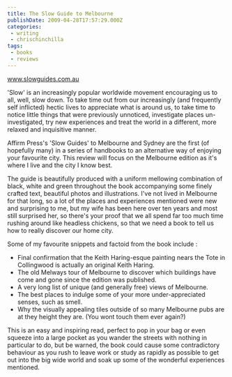 ```yaml
---
title: The Slow Guide to Melbourne
publishDate: 2009-04-28T17:57:29.000Z
categories:
 - writing
 - chrischinchilla
tags:
 - books 
 - reviews
---
```


<a href=https://www.slowguides.com.au>www.slowguides.com.au</a>

'Slow' is an increasingly popular worldwide movement encouraging us to all, well, slow down. To take time out from our increasingly (and frequently self inflicted) hectic lives to appreciate what is around us, to take time to notice little things that were previously unnoticed, investigate places un-investigated, try new experiences and treat the world in a different, more relaxed and inquisitive manner.

Affirm Press's 'Slow Guides' to Melbourne and Sydney are the first (of hopefully many) in a series of handbooks to an alternative way of enjoying your favourite city. This review will focus on the Melbourne edition as it's where I live and the city I know best.

The guide is beautifully produced with a uniform mellowing combination of black, white and green throughout the book accompanying some finely crafted text, beautiful photos and illustrations. I've not lived in Melbourne for that long, so a lot of the places and experiences mentioned were new and surprising to me, but my wife has been here over ten years and most still surprised her, so there's your proof that we all spend far too much time rushing around like headless chickens, so that we need a book to tell us how to really discover our home city.

Some of my favourite snippets and factoid from the book include :

- Final confirmation that the Keith Haring-esque painting nears the Tote in Collingwood is actually an original Keith Haring.
- The old Melways tour of Melbourne to discover which buildings have come and gone since the edition was published.
- A very long list of unique (and generally free) views of Melbourne.
- The best places to indulge some of your more under-appreciated senses, such as smell.
- Why the visually appealing tiles outside of so many Melbourne pubs are at they height they are. (You wont touch them ever again?)

This is an easy and inspiring read, perfect to pop in your bag or even squeeze into a large pocket as you wander the streets with nothing in particular to do, but be warned, the book could cause some contradictory behaviour as you rush to leave work or study as rapidly as possible to get out into the big wide world and soak up some of the wonderful experiences mentioned.
